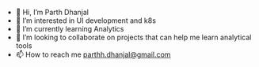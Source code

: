 - 👋 Hi, I’m Parth Dhanjal
- 👀 I’m interested in UI development and k8s
- 🌱 I’m currently learning Analytics
- 💞️ I’m looking to collaborate on projects that can help me learn analytical tools
- 📫 How to reach me parthh.dhanjal@gmail.com

<!---
parthdhanjal/parthdhanjal is a ✨ special ✨ repository because its `README.md` (this file) appears on your GitHub profile.
You can click the Preview link to take a look at your changes.
--->
